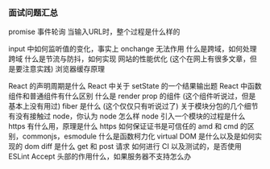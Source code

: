 ### 面试问题汇总
promise 
事件轮询 
当输入URL时，整个过程是什么样的



input 中如何监听值的变化，事实上 onchange 无法作用
什么是跨域，如何处理跨域
什么是节流与防抖，如何实现
网站的性能优化 (这个在网上有很多文章，但是要注意实践)
浏览器缓存原理

React 的声明周期是什么
React 中关于 setState 的一个结果输出题
React 中函数组件和普通组件有什么区别
什么是 render prop 的组件 (这个组件听说过，但是基本上没有用过)
fiber 是什么 (这个仅仅只有听说过了)
关于模块分包的几个细节
有没有接触过 node，你认为 node 怎么样
node 引入一个模块的过程是什么
https 有什么用，原理是什么
https 如何保证证书是可信任的
amd 和 cmd 的区别，commonjs，esmodule
什么是函数柯力化
virtual DOM 是什么以及是如何实现的
dom diff 是什么
get 和 post 请求
如何进行 CI 以及测试的，是否使用 ESLint
Accept 头部的作用什么，如果服务器不支持怎么办


